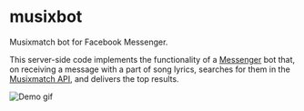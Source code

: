 # musixbot

Musixmatch bot for Facebook Messenger.

This server-side code implements the functionality of a
[Messenger](https://developers.facebook.com/docs/messenger-platform) bot that, on receiving a message with a part
of song lyrics, searches for them in the [Musixmatch API](https://developer.musixmatch.com/), and delivers the
top results.

![Demo gif](docs/demo.gif)


